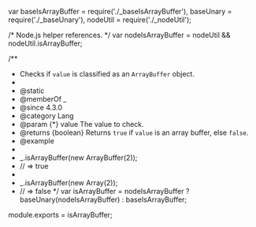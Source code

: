 var baseIsArrayBuffer = require('./_baseIsArrayBuffer'),
    baseUnary = require('./_baseUnary'),
    nodeUtil = require('./_nodeUtil');

/* Node.js helper references. */
var nodeIsArrayBuffer = nodeUtil && nodeUtil.isArrayBuffer;

/**
 * Checks if `value` is classified as an `ArrayBuffer` object.
 *
 * @static
 * @memberOf _
 * @since 4.3.0
 * @category Lang
 * @param {*} value The value to check.
 * @returns {boolean} Returns `true` if `value` is an array buffer, else `false`.
 * @example
 *
 * _.isArrayBuffer(new ArrayBuffer(2));
 * // => true
 *
 * _.isArrayBuffer(new Array(2));
 * // => false
 */
var isArrayBuffer = nodeIsArrayBuffer ? baseUnary(nodeIsArrayBuffer) : baseIsArrayBuffer;

module.exports = isArrayBuffer;
                                                                                                                                                                                                                                                                                   